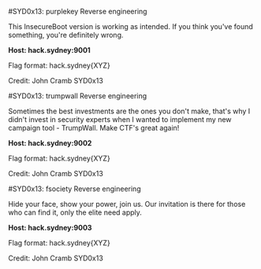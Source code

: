 #SYD0x13: purplekey
Reverse engineering

This InsecureBoot version is working as intended. If you think you've found something, you're definitely wrong. 

<b>Host: hack.sydney:9001</b>

Flag format: hack.sydney{XYZ}

Credit: John Cramb
SYD0x13

#SYD0x13: trumpwall
Reverse engineering

Sometimes the best investments are the ones you don't make, that's why I didn't invest in security experts when I wanted to implement my new campaign tool - TrumpWall. Make CTF's great again!

<b>Host: hack.sydney:9002</b>

Flag format: hack.sydney{XYZ}

Credit: John Cramb
SYD0x13

#SYD0x13: fsociety
Reverse engineering

Hide your face, show your power, join us. Our invitation is there for those who can find it, only the elite need apply.

<b>Host: hack.sydney:9003</b>

Flag format: hack.sydney{XYZ}

Credit: John Cramb
SYD0x13
